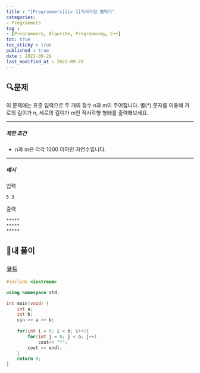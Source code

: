 ```yaml
---
title : "[Programmers][Lv.1]직사각형 별찍기"
categories:
- Programmers
tag :
- [Programmers, Algoritm, Programming, C++]
toc: true
toc_sticky : true
published : true
date : 2022-09-29
last_modified_at : 2022-09-29
---
```


## 🔍문제

이 문제에는 표준 입력으로 두 개의 정수 n과 m이 주어집니다.
별(*) 문자를 이용해 가로의 길이가 n, 세로의 길이가 m인 직사각형 형태를 출력해보세요.

------

##### 제한 조건

- n과 m은 각각 1000 이하인 자연수입니다.

------

##### 예시

입력

```
5 3
```

출력

```
*****
*****
*****
```



## 📝내 풀이

### 코드

```c++
#include <iostream>

using namespace std;

int main(void) {
    int a;
    int b;
    cin >> a >> b;
    
    for(int i = 0; i < b; i++){
        for(int j = 0; j < a; j++)
            cout<< "*";
        cout << endl;
    }
    return 0;
}
```
